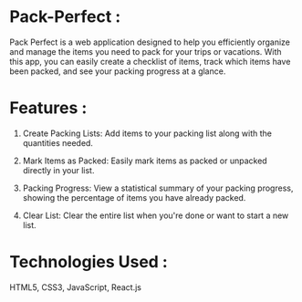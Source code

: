 # Pack-Perfect :

Pack Perfect is a web application designed to help you efficiently organize and manage the items you need to pack for your trips or vacations. With this app, you can easily create a checklist of items, track which items have been packed, and see your packing progress at a glance.

# Features :

1. Create Packing Lists: Add items to your packing list along with the quantities needed.

2. Mark Items as Packed: Easily mark items as packed or unpacked directly in your list.

3. Packing Progress: View a statistical summary of your packing progress, showing the percentage of items you have already packed.

4. Clear List: Clear the entire list when you're done or want to start a new list.

# Technologies Used :

HTML5, CSS3, JavaScript, React.js
